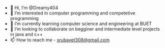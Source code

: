 - 👋 Hi, I’m @Dreamy404
- 👀 I’m interested in computer programming and competetive programming
- 🌱 I’m currently learning computer science and engineering at BUET
- 💞️ I’m looking to collaborate on begginer and intermediate level projects in java and c++
- 📫 How to reach me -  srubayet308@gmail.com

<!---
Dreamy404/Dreamy404 is a ✨ special ✨ repository because its `README.md` (this file) appears on your GitHub profile.
You can click the Preview link to take a look at your changes.
--->
